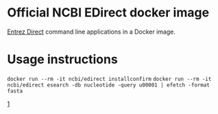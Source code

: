 # Official NCBI EDirect docker image

[Entrez Direct](1) command line applications in a Docker image.

# Usage instructions

  `docker run --rm -it ncbi/edirect installconfirm`
  `docker run --rm -it ncbi/edirect esearch -db nucleotide -query u00001 | efetch -format fasta`


[1](https://www.ncbi.nlm.nih.gov/books/NBK179288/)
